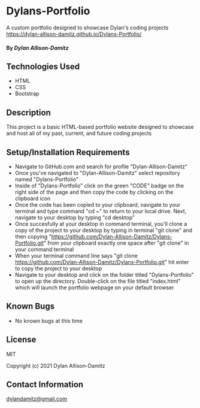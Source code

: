 # Dylans-Portfolio
A custom portfolio designed to showcase Dylan's coding projects
https://dylan-allison-damitz.github.io/Dylans-Portfolio/
#### By _**Dylan Allison-Damitz**_

## Technologies Used

* HTML
* CSS
* Bootstrap

## Description

This project is a basic HTML-based portfolio website designed to showcase and host all of my past, current, and future coding projects

## Setup/Installation Requirements

* Navigate to GitHub.com and search for profile "Dylan-Allison-Damitz"
* Once you've navigated to "Dylan-Allison-Damitz" select repository named "Dylans-Portfolio"
* Inside of "Dylans-Portfolio" click on the green "CODE" badge on the right side of the page and then copy the code by clicking on the clipboard icon
* Once the code has been copied to your clipboard, navigate to your terminal and type command "cd ~" to return to your local drive. Next, navigate to your desktop by typing "cd desktop"
* Once succesfully at your desktop in command terminal, you'll clone a copy of the project to your desktop by typing in terminal "git clone" and then copying "https://github.com/Dylan-Allison-Damitz/Dylans-Portfolio.git" from your clipboard exactly one space after "git clone" in your command terminal
* When your terminal command line says "git clone https://github.com/Dylan-Allison-Damitz/Dylans-Portfolio.git" hit enter to copy the project to your desktop
* Navigate to your desktop and click on the folder titled "Dylans-Portfolio" to open up the directory. Double-click on the file titled "index.html" which will launch the portfolio webpage on your default browser

## Known Bugs

* No known bugs at this time

## License

MIT

Copyright (c) 2021 Dylan Allison-Damitz

## Contact Information

dylandamitz@gmail.com
